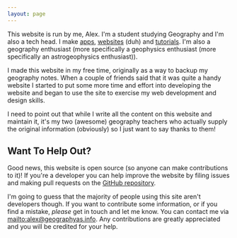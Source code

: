 ```yaml
---
layout: page
---
```


This website is run by me, Alex. I'm a student studying Geography and I'm also a tech head. I make [apps](https://github.com/alexjohnj), [websites](http://alexj.me) (duh) and [tutorials](http://simplecode.me). I'm also a geography enthusiast (more specifically a geophysics enthusiast (more specifically an astrogeophysics enthusiast)). 

I made this website in my free time, originally as a way to backup my geography notes. When a couple of friends said that it was quite a handy website I started to put some more time and effort into developing the website and began to use the site to exercise my web development and design skills.

I need to point out that while I write all the content on this website and maintain it, it's my two (awesome) geography teachers who actually supply the original information (obviously) so I just want to say thanks to them! 

## Want To Help Out?

Good news, this website is open source (so anyone can make contributions to it)! If you're a developer you can help improve the website by filing issues and making pull requests on the [GitHub repository](https://github.com/alexjohnj/geographyas). 

I'm going to guess that the majority of people using this site aren't developers though. If you want to contribute some information, or if you find a mistake, *please* get in touch and let me know. You can contact me via <mailto:alex@geographyas.info>. Any contributions are greatly appreciated and you will be credited for your help.